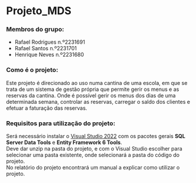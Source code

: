 # Projeto_MDS

### Membros do grupo:
* Rafael Rodrigues n.º2231691
* Rafael Santos n.º2231701
* Henrique Neves n.º2231680

### Como é o projeto:
Este projeto é direcionado ao uso numa cantina de uma escola, em que se trata de um sistema de gestão própria que permite gerir os menus e as reservas da cantina. Onde é possível gerir os menus dos dias de uma determinada semana, controlar as reservas, carregar o saldo dos clientes e efetuar a faturação das reservas.

### Requisitos para utilização do projeto:
Será necessário instalar o [Visual Studio 2022](https://visualstudio.microsoft.com/vs/) com os pacotes gerais ****SQL Server Data Tools**** e ****Entity Framework 6 Tools****.\
Deve dar unzip na pasta do projeto, e com o Visual Studio escolher para selecionar uma pasta existente, onde selecionará a pasta do código do projeto.\
No relatório do projeto encontrará um manual a explicar como utilizar o projeto.

